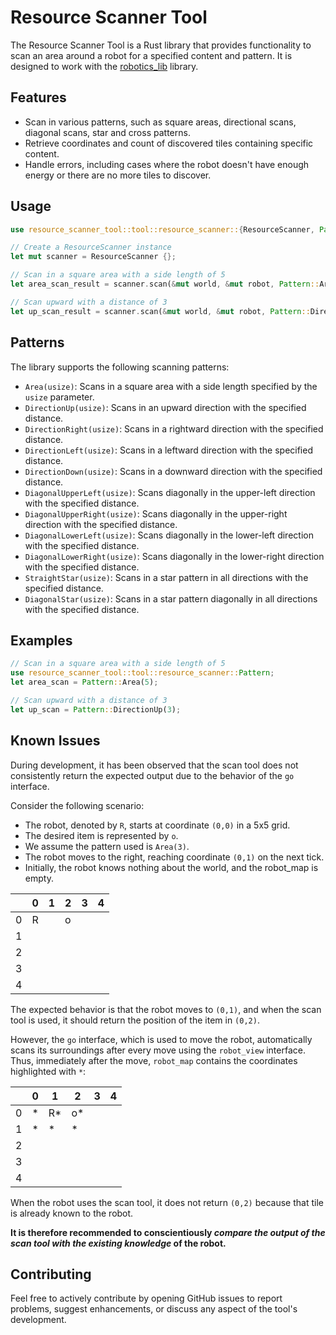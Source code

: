 
# Resource Scanner Tool

The Resource Scanner Tool is a Rust library that provides functionality to scan an area around a robot for a specified content and pattern. It is designed to work with the [robotics_lib](https://advancedprogramming.disi.unitn.it/crate?name=robotics_lib) library.

## Features

- Scan in various patterns, such as square areas, directional scans, diagonal scans, star and cross patterns.
- Retrieve coordinates and count of discovered tiles containing specific content.
- Handle errors, including cases where the robot doesn't have enough energy or there are no more tiles to discover.

## Usage

```rust
use resource_scanner_tool::tool::resource_scanner::{ResourceScanner, Pattern};

// Create a ResourceScanner instance
let mut scanner = ResourceScanner {};

// Scan in a square area with a side length of 5
let area_scan_result = scanner.scan(&mut world, &mut robot, Pattern::Area(5), content_to_search_for);

// Scan upward with a distance of 3
let up_scan_result = scanner.scan(&mut world, &mut robot, Pattern::DirectionUp(3), content_to_search_for);
```

## Patterns

The library supports the following scanning patterns:

-   `Area(usize)`: Scans in a square area with a side length specified by the `usize` parameter.
-   `DirectionUp(usize)`: Scans in an upward direction with the specified distance.
-   `DirectionRight(usize)`: Scans in a rightward direction with the specified distance.
-   `DirectionLeft(usize)`: Scans in a leftward direction with the specified distance.
-   `DirectionDown(usize)`: Scans in a downward direction with the specified distance.
-   `DiagonalUpperLeft(usize)`: Scans diagonally in the upper-left direction with the specified distance.
-   `DiagonalUpperRight(usize)`: Scans diagonally in the upper-right direction with the specified distance.
-   `DiagonalLowerLeft(usize)`: Scans diagonally in the lower-left direction with the specified distance.
-   `DiagonalLowerRight(usize)`: Scans diagonally in the lower-right direction with the specified distance.
-   `StraightStar(usize)`: Scans in a star pattern in all directions with the specified distance.
-   `DiagonalStar(usize)`: Scans in a star pattern diagonally in all directions with the specified distance.
## Examples

```rust
// Scan in a square area with a side length of 5
use resource_scanner_tool::tool::resource_scanner::Pattern;
let area_scan = Pattern::Area(5);

// Scan upward with a distance of 3
let up_scan = Pattern::DirectionUp(3);
```
## Known Issues

During development, it has been observed that the scan tool does not consistently return the expected output due to the behavior of the `go` interface.

Consider the following scenario:

- The robot, denoted by `R`, starts at coordinate `(0,0)` in a 5x5 grid.
- The desired item is represented by `o`.
- We assume the pattern used is `Area(3)`.
- The robot moves to the right, reaching coordinate `(0,1)` on the next tick.
- Initially, the robot knows nothing about the world, and the robot_map is empty.

|   | 0 | 1 | 2 | 3 | 4 |
|---|---|---|---|---|---|
| 0 | R |   | o |   |   |
| 1 |   |   |   |   |   |
| 2 |   |   |   |   |   |
| 3 |   |   |   |   |   |
| 4 |   |   |   |   |   |

The expected behavior is that the robot moves to `(0,1)`, and when the scan tool is used, it should return the position of the item in `(0,2)`.

However, the `go` interface, which is used to move the robot, automatically scans its surroundings after every move using the `robot_view` interface. 
Thus, immediately after the move, `robot_map` contains the coordinates highlighted with `*`:

|   | 0 | 1  | 2  | 3 | 4 |
|---|---|----|----|---|---|
| 0 | * | R* | o* |   |   |
| 1 | * | *  | *  |   |   |
| 2 |   |    |    |   |   |
| 3 |   |    |    |   |   |
| 4 |   |    |    |   |   |

When the robot uses the scan tool, it does not return `(0,2)` because that tile is already known to the robot.

**It is therefore recommended to conscientiously _compare the output of the scan tool with the existing knowledge_ of the robot.**

## Contributing

Feel free to actively contribute by opening GitHub issues to report problems, suggest enhancements, or discuss any aspect of the tool's development.

